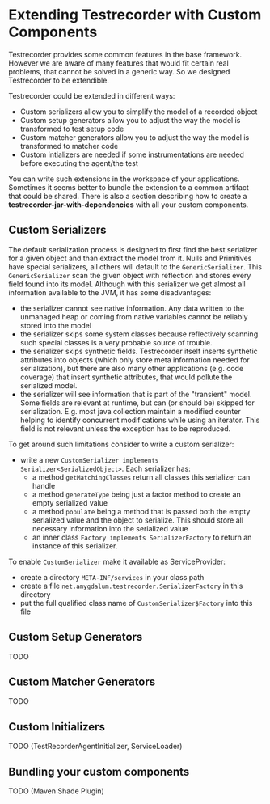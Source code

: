 Extending Testrecorder with Custom Components
=============================================

Testrecorder provides some common features in the base framework. However we are aware of many features that would fit certain real problems, that cannot be solved in a generic way. So we designed Testrecorder to be extendible.

Testrecorder could be extended in different ways:
- Custom serializers allow you to simplify the model of a recorded object
- Custom setup generators allow you to adjust the way the model is transformed to test setup code
- Custom matcher generators allow you to adjust the way the model is transformed to matcher code
- Custom intializers are needed if some instrumentations are needed before executing the agent/the test

You can write such extensions in the workspace of your applications. Sometimes it seems better to bundle the extension to a common artifact that could be shared. There is also a section describing how to create a __testrecorder-jar-with-dependencies__ with all your custom components.

## Custom Serializers

The default serialization process is designed to first find the best serializer for a given object and than extract the model from it. Nulls and Primitives have special serializers, all others will default to the `GenericSerializer`. This `GenericSerializer` scan the given object with reflection and stores every field found into its model. Although with this serializer we get almost all information available to the JVM, it has some disadvantages:
- the serializer cannot see native information. Any data written to the unmanaged heap or coming from native variables cannot be reliably stored into the model
- the serializer skips some system classes because reflectively scanning such special classes is a very probable source of trouble.
- the serializer skips synthetic fields. Testrecorder itself inserts synthetic attributes into objects (which only store meta information needed for serialization), but there are also many other applications (e.g. code coverage) that insert synthetic attributes, that would pollute the serialized model.  
- the serializer will see information that is part of the "transient" model. Some fields are relevant at runtime, but can (or should be) skipped for serialization. E.g. most java collection maintain a modified counter helping to identify concurrent modifications while using an iterator. This field is not relevant unless the exception has to be reproduced.

To get around such limitations consider to write a custom serializer:

* write a new `CustomSerializer implements Serializer<SerializedObject>`. Each serializer has:
  * a method `getMatchingClasses` return all classes this serializer can handle
  * a method `generateType` being just a factor method to create an empty serialized value
  * a method `populate` being a method that is passed both the empty serialized value and the object to serialize. This should store all necessary information into the serialized value
  * an inner class `Factory implements SerializerFactory` to return an instance of this serializer. 

To enable `CustomSerializer` make it available as ServiceProvider:
* create a directory `META-INF/services` in your class path
* create a file `net.amygdalum.testrecorder.SerializerFactory` in this directory
* put the full qualified class name of `CustomSerializer$Factory` into this file   


## Custom Setup Generators 

TODO

## Custom Matcher Generators

TODO

## Custom Initializers

TODO (TestRecorderAgentInitializer, ServiceLoader)

## Bundling your custom components

TODO (Maven Shade Plugin)